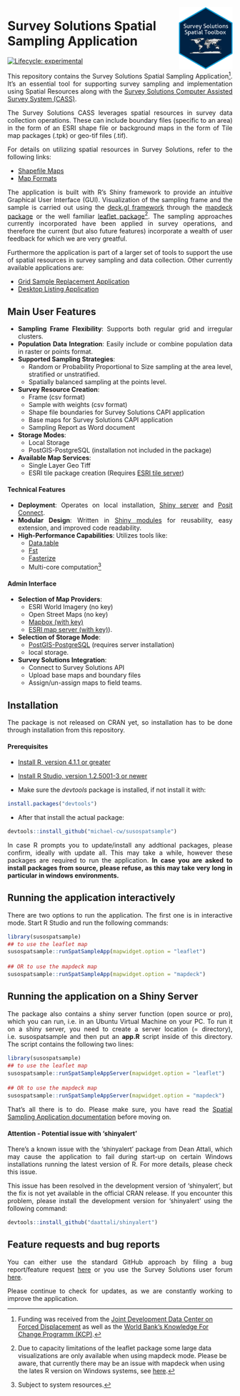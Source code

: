 
<!-- README.md is generated from README.Rmd. Please edit that file -->

<a href='https://docs.mysurvey.solutions/'><img src="man/img/susospatial.png" align="right" height="139"/></a>

# Survey Solutions Spatial Sampling Application

<!-- badges: start -->

[![Lifecycle:
experimental](https://img.shields.io/badge/lifecycle-experimental-orange.svg)](https://lifecycle.r-lib.org/articles/stages.html#experimental)
<!-- badges: end -->

<div align="justify">

This repository contains the Survey Solutions Spatial Sampling
Application[^1]. It’s an essential tool for supporting survey sampling
and implementation using Spatial Resources along with the [Survey
Solutions Computer Assisted Survey System
(CASS)](https://mysurvey.solutions/en/).

The Survey Solutions CASS leverages spatial resources in survey data
collection operations. These can include boundary files (specific to an
area) in the form of an ESRI shape file or background maps in the form
of Tile map packages (.tpk) or geo-tif files (.tif).

For details on utilizing spatial resources in Survey Solutions, refer to
the following links:

- [Shapefile
  Maps](https://docs.mysurvey.solutions/interviewer/special/shape-file-overlay/)
- [Map
  Formats](https://docs.mysurvey.solutions/headquarters/mapsmanage/map-formats/)

The application is built with R’s Shiny framework to provide an
*intuitive* Graphical User Interface (GUI). Visualization of the
sampling frame and the sample is carried out using the [deck.gl
framework](https://deck.gl) through the [mapdeck
package](https://cran.r-project.org/web/packages/mapdeck/vignettes/mapdeck.html)
or the well familiar [leaflet
package](https://rstudio.github.io/leaflet/)[^2]. The sampling
approaches currently incorporated have been applied in survey
operations, and therefore the current (but also future features)
incorporate a wealth of user feedback for which we are very greatful.

Furthermore the application is part of a larger set of tools to support
the use of spatial resources in survey sampling and data collection.
Other currently available applications are:

- [Grid Sample Replacement
  Application](https://github.com/michael-cw/susogrdframe)
- [Desktop Listing
  Application](https://github.com/michael-cw/susolisting)

## Main User Features

- **Sampling Frame Flexibility**: Supports both regular grid and
  irregular clusters.
- **Population Data Integration**: Easily include or combine population
  data in raster or points format.
- **Supported Sampling Strategies**:
  - Random or Probability Proportional to Size sampling at the area
    level, stratified or unstratified.
  - Spatially balanced sampling at the points level.
- **Survey Resource Creation**:
  - Frame (csv format)
  - Sample with weights (csv format)
  - Shape file boundaries for Survey Solutions CAPI application
  - Base maps for Survey Solutions CAPI application
  - Sampling Report as Word document
- **Storage Modes**:
  - Local Storage
  - PostGIS-PostgreSQL (installation not included in the package)
- **Available Map Services**:
  - Single Layer Geo Tiff
  - ESRI tile package creation (Requires [ESRI tile
    server](https://developers.arcgis.com/documentation/mapping-apis-and-services/data-hosting/services/image-tile-service/))

#### Technical Features

- **Deployment**: Operates on local installation, [Shiny
  server](https://posit.co/products/open-source/shinyserver/) and [Posit
  Connect](https://posit.co/products/enterprise/connect/).
- **Modular Design**: Written in [Shiny
  modules](https://shiny.posit.co/r/articles/improve/modules/) for
  reusability, easy extension, and improved code readability.
- **High-Performance Capabilities**: Utilizes tools like:
  - [Data.table](https://cran.r-project.org/web/packages/data.table/vignettes/datatable-intro.html)
  - [Fst](http://www.fstpackage.org/)
  - [Fasterize](https://cran.r-project.org/web/packages/fasterize/vignettes/using-fasterize.html)
  - Multi-core computation[^3]

#### Admin Interface

- **Selection of Map Providers**:
  - ESRI World Imagery (no key)
  - Open Street Maps (no key)
  - [Mapbox (with key)](https://www.mapbox.com/)
  - [ESRI map server (with
    key)]((https://developers.arcgis.com/documentation/mapping-apis-and-services/data-hosting/services/image-tile-service/))).
- **Selection of Storage Mode**:
  - [PostGIS-PostgreSQL](https://postgis.net/) (requires server
    installation)
  - local storage.
- **Survey Solutions Integration**:
  - Connect to Survey Solutions API
  - Upload base maps and boundary files
  - Assign/un-assign maps to field teams.

## Installation

The package is not released on CRAN yet, so installation has to be done
through installation from this repository.

#### Prerequisites

- [Install R, version 4.1.1 or
  greater](https://cran.r-project.org/mirrors.html)

- [Install R Studio, version 1.2.5001-3 or
  newer](https://posit.co/download/rstudio-desktop/)

- Make sure the *devtools* package is installed, if not install it with:

``` r
install.packages("devtools")
```

- After that install the actual package:

``` r
devtools::install_github("michael-cw/susospatsample")
```

In case R prompts you to update/install any addtional packages, please
confirm, ideally with update all. This may take a while, however these
packages are required to run the application. **In case you are asked to
install packages from source, please refuse, as this may take very long
in particular in windows environments.**

## Running the application interactively

There are two options to run the application. The first one is in
interactive mode. Start R Studio and run the following commands:

``` r
library(susospatsample)
## to use the leaflet map
susospatsample::runSpatSampleApp(mapwidget.option = "leaflet")

## OR to use the mapdeck map
susospatsample::runSpatSampleApp(mapwidget.option = "mapdeck")
```

## Running the application on a Shiny Server

The package also contains a shiny server function (open source or pro),
which you can run, i.e. in an Ubuntu Virtual Machine on your PC. To run
it on a shiny server, you need to create a server location (=
directory), i.e. susospatsample and then put an **app.R** script inside
of this directory. The script contains the following two lines:

``` r
library(susospatsample)
## to use the leaflet map
susospatsample::runSpatSampleAppServer(mapwidget.option = "leaflet")

## OR to use the mapdeck map
susospatsample::runSpatSampleAppServer(mapwidget.option = "mapdeck")
```

That’s all there is to do. Please make sure, you have read the [Spatial
Sampling Application
documentation](https://datanalytics.worldbank.org/SpatialSamplingManual/)
before moving on.

#### Attention - Potential issue with ‘shinyalert’

There’s a known issue with the ‘shinyalert’ package from Dean Attali,
which may cause the application to fail during start-up on certain
Windows installations running the latest version of R. For more details,
please check this issue.

This issue has been resolved in the development version of ‘shinyalert’,
but the fix is not yet available in the official CRAN release. If you
encounter this problem, please install the development version for
‘shinyalert’ using the following command:

``` r
devtools::install_github("daattali/shinyalert")
```

## Feature requests and bug reports

You can either use the standard GitHub approach by filing a bug
report/feature request
[here](https://github.com/michael-cw/SurveySolutionsAPI/issues) or you
use the Survey Solutions user forum
[here](https://forum.mysurvey.solutions/c/api/13).

Please continue to check for updates, as we are constantly working to
improve the application.

</div>

[^1]: Funding was received from the [Joint Development Data Center on
    Forced Displacement](https://www.jointdatacenter.org/) as well as
    the [World Bank’s Knowledge For Change Programm
    (KCP)](https://www.worldbank.org/en/programs/knowledge-for-change/brief/2022-knowledge-for-change-call-for-proposals-and-application-procedures).

[^2]: Due to capacity limitations of the leaflet package some large data
    visualizations are only available when using mapdeck mode. Please be
    aware, that currently there may be an issue with mapdeck when using
    the lates R version on Windows systems, see
    [here](https://github.com/SymbolixAU/mapdeck/issues/359).

[^3]: Subject to system resources.
